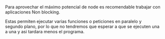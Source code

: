 Para aprovechar el máximo potencial de node es recomendable trabajar con aplicaciones Non blocking.

Estas permiten ejecutar varias funciones o peticiones en paralelo y segundo plano, por lo que no tendremos que esperar a que se ejecuten una a una y asi tardara menos el programa.